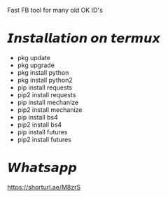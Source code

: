 Fast FB tool for many old OK ID's




# 𝙄𝙣𝙨𝙩𝙖𝙡𝙡𝙖𝙩𝙞𝙤𝙣 𝙤𝙣 𝙩𝙚𝙧𝙢𝙪𝙭
* pkg update
* pkg upgrade
* pkg install python
* pkg install python2
* pip install requests
* pip2 install requests
* pip install mechanize
* pip2 install mechanize
* pip install bs4
* pip2 install bs4
* pip install futures
* pip2 install futures



# 𝙒𝙝𝙖𝙩𝙨𝙖𝙥𝙥
https://shorturl.ae/M8zrS
